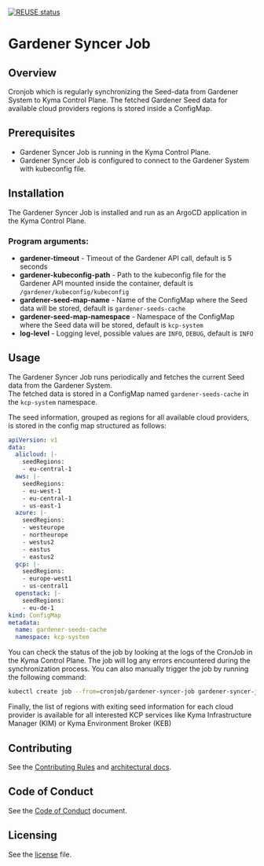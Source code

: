 [![REUSE status](https://api.reuse.software/badge/github.com/kyma-project/gardener-syncer)](https://api.reuse.software/info/github.com/kyma-project/gardener-syncer)

# Gardener Syncer Job

## Overview

Cronjob which is regularly synchronizing the Seed-data from Gardener System to Kyma Control Plane.
The fetched Gardener Seed data for available cloud providers regions is stored inside a ConfigMap.

## Prerequisites

- Gardener Syncer Job is running in the Kyma Control Plane.
- Gardener Syncer Job is configured to connect to the Gardener System with kubeconfig file. 

## Installation

The Gardener Syncer Job is installed and run as an ArgoCD application in the Kyma Control Plane.

### Program arguments:
* **gardener-timeout** - Timeout of the Gardener API call, default is 5 seconds
* **gardener-kubeconfig-path** - Path to the kubeconfig file for the Gardener API mounted inside the container, default is `/gardener/kubeconfig/kubeconfig`
* **gardener-seed-map-name** - Name of the ConfigMap where the Seed data will be stored, default is `gardener-seeds-cache`
* **gardener-seed-map-namespace** - Namespace of the ConfigMap where the Seed data will be stored, default is `kcp-system`
* **log-level** - Logging level, possible values are `INFO`, `DEBUG`, default is `INFO`


## Usage

The Gardener Syncer Job runs periodically and fetches the current Seed data from the Gardener System. \
The fetched data is stored in a ConfigMap named `gardener-seeds-cache` in the `kcp-system` namespace. 

The seed information, grouped as regions for all available cloud providers, is stored in the config map structured as follows:


```yaml
apiVersion: v1
data:
  alicloud: |-
    seedRegions:
    - eu-central-1
  aws: |-
    seedRegions:
    - eu-west-1
    - eu-central-1
    - us-east-1
  azure: |-
    seedRegions:
    - westeurope
    - northeurope
    - westus2
    - eastus
    - eastus2
  gcp: |-
    seedRegions:
    - europe-west1
    - us-central1
  openstack: |-
    seedRegions:
    - eu-de-1
kind: ConfigMap
metadata:
  name: gardener-seeds-cache
  namespace: kcp-system
```

You can check the status of the job by looking at the logs of the CronJob in the Kyma Control Plane. The job will log any errors encountered during the synchronization process.
You can also manually trigger the job by running the following command:

```bash 
kubectl create job --from=cronjob/gardener-syncer-job gardener-syncer-job-manual --namespace kcp-system
```

Finally, the list of regions with exiting seed information for each cloud provider is available for all interested KCP services like Kyma Infrastructure Manager (KIM) or Kyma Environment Broker (KEB)

## Contributing
<!--- mandatory section - do not change this! --->

See the [Contributing Rules](CONTRIBUTING.md) and [architectural docs](./docs/contributor/arch/001-kcp-sync-gardener-seed.md).

## Code of Conduct
<!--- mandatory section - do not change this! --->

See the [Code of Conduct](CODE_OF_CONDUCT.md) document.

## Licensing
<!--- mandatory section - do not change this! --->

See the [license](./LICENSE) file.
